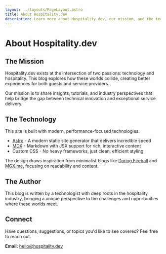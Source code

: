 ```yaml
---
layout: ../layouts/PageLayout.astro
title: About Hospitality.dev
description: Learn more about Hospitality.dev, our mission, and the technologies we use.
---
```


# About Hospitality.dev

## The Mission

Hospitality.dev exists at the intersection of two passions: technology and hospitality. 
This blog explores how these worlds collide, creating better experiences for both guests and service providers.

Our mission is to share insights, tutorials, and industry perspectives that help bridge the gap between
technical innovation and exceptional service delivery.

## The Technology

This site is built with modern, performance-focused technologies:

- [Astro](https://astro.build) - A modern static site generator that delivers incredible speed
- [MDX](https://mdxjs.com) - Markdown with JSX support for rich, interactive content
- Custom CSS - No heavy frameworks, just clean, efficient styling

The design draws inspiration from minimalist blogs like 
[Daring Fireball](https://daringfireball.net) 
and [MGX.me](https://mgx.me), focusing on readability and content.

## The Author

This blog is written by a technologist with deep roots in the hospitality industry, 
bringing a unique perspective to the challenges and opportunities where these worlds meet.

## Connect

Have questions, suggestions, or topics you'd like to see covered? Feel free to reach out.

**Email:** hello@hospitality.dev